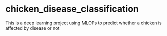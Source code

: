 # chicken_disease_classification
This is a deep learning project using MLOPs to predict whether a chicken is affected by disease or not
